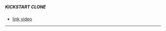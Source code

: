 ##### KICKSTART CLONE

- [link video](https://www.youtube.com/watch?v=L-FW1pZbrco&list=PLmmtYha_YDxzBHDHGdTQryzsZpMSs54Xm&index=2)
<hr >

```

```
